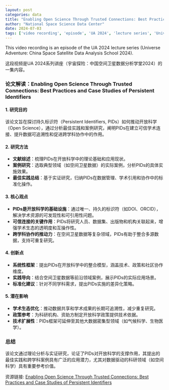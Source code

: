 ```yaml
---
layout: post
categories: data
title: "Enabling Open Science Through Trusted Connections: Best Practices and Case Studies of Persistent Identifiers"
author: "National Space Science Data Center"
date: 2024-07-03
tags: ['video recording', 'episode', 'UA 2024', 'lecture series', 'Universe Adventure', 'China', 'Space Satellite', 'Data Analysis', 'School', '2024']
---
```


This video recording is an episode of the UA 2024 lecture series (Universe Adventure: China Space Satellite Data Analysis School 2024).

这段视频是UA 2024系列讲座（宇宙探险：中国空间卫星数据分析学堂2024）的一集内容。

### **论文解读：Enabling Open Science Through Trusted Connections: Best Practices and Case Studies of Persistent Identifiers**  

#### **1. 研究目的**  
该论文旨在探讨持久标识符（Persistent Identifiers, PIDs）如何推动开放科学（Open Science），通过分析最佳实践和案例研究，阐明PIDs在建立可信学术连接、提升数据可追溯性和促进跨学科协作中的作用。  

#### **2. 研究方法**  
- **文献综述**：梳理PIDs在开放科学中的理论基础和应用现状。  
- **案例研究**：选取典型领域（如空间卫星数据）的实际案例，分析PIDs的具体实施效果。  
- **最佳实践总结**：基于实证研究，归纳PIDs在数据管理、学术引用和协作中的标准化操作。  

#### **3. 核心观点**  
- **PIDs是开放科学的基础设施**：通过唯一、持久的标识符（如DOI、ORCID），解决学术资源的可发现性和可引用性问题。  
- **可信连接的关键作用**：PIDs将研究人员、数据集、出版物和机构关联起来，增强学术生态的透明度和互操作性。  
- **跨学科协作的推动力**：在空间卫星数据等复杂领域，PIDs有助于整合多源数据，支持可重复研究。  

#### **4. 创新点**  
- **系统性框架**：提出PIDs在开放科学中的整合模型，涵盖技术、政策和社区协作维度。  
- **实践导向**：结合空间卫星数据等前沿领域案例，展示PIDs的实际应用场景。  
- **标准化建议**：针对不同学科需求，提出PIDs实施的差异化策略。  

#### **5. 潜在影响**  
- **学术生态优化**：推动数据共享和学术成果的长期可追溯性，减少重复研究。  
- **政策参考**：为科研机构、资助方制定开放科学政策提供技术依据。  
- **技术扩展性**：PIDs框架可延伸至其他大数据密集型领域（如气候科学、生物医学）。  

### **总结**  
该论文通过理论分析与实证研究，论证了PIDs对开放科学的支撑作用，其提出的最佳实践和跨学科案例具有广泛的应用潜力，尤其对数据驱动的科研领域（如空间科学）具有重要参考价值。

资源链接: [Enabling Open Science Through Trusted Connections: Best Practices and Case Studies of Persistent Identifiers](https://doi.org/10.57760/sciencedb.space.00771)

